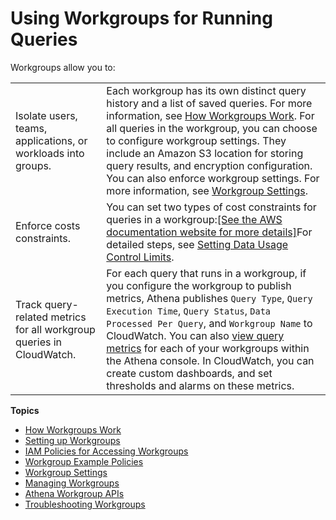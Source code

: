 # Using Workgroups for Running Queries<a name="workgroups"></a>

Workgroups allow you to:


|  |  | 
| --- |--- |
| Isolate users, teams, applications, or workloads into groups\.  |  Each workgroup has its own distinct query history and a list of saved queries\. For more information, see [How Workgroups Work](user-created-workgroups.md)\. For all queries in the workgroup, you can choose to configure workgroup settings\. They include an Amazon S3 location for storing query results, and encryption configuration\. You can also enforce workgroup settings\. For more information, see [Workgroup Settings](workgroups-settings.md)\.   | 
|  Enforce costs constraints\.  |  You can set two types of cost constraints for queries in a workgroup:[\[See the AWS documentation website for more details\]](http://docs.aws.amazon.com/athena/latest/ug/workgroups.html)For detailed steps, see [Setting Data Usage Control Limits](workgroups-setting-control-limits-cloudwatch.md)\. | 
|  Track query\-related metrics for all workgroup queries in CloudWatch\.   |  For each query that runs in a workgroup, if you configure the workgroup to publish metrics, Athena publishes `Query Type`, `Query Execution Time`, `Query Status`, `Data Processed Per Query`, and `Workgroup Name` to CloudWatch\. You can also [view query metrics](query-metrics-viewing.md) for each of your workgroups within the Athena console\.  In CloudWatch, you can create custom dashboards, and set thresholds and alarms on these metrics\.  | 

**Topics**
+ [How Workgroups Work](user-created-workgroups.md)
+ [Setting up Workgroups](workgroups-procedure.md)
+ [IAM Policies for Accessing Workgroups](workgroups-iam-policy.md)
+ [Workgroup Example Policies](example-policies-workgroup.md)
+ [Workgroup Settings](workgroups-settings.md)
+ [Managing Workgroups](workgroups-create-update-delete.md)
+ [Athena Workgroup APIs](workgroups-api-list.md)
+ [Troubleshooting Workgroups](workgroups-troubleshooting.md)